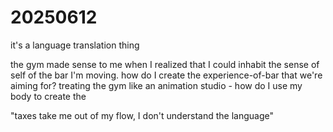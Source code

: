 # 20250612

it's a language translation thing

the gym made sense to me when I realized that I could inhabit the sense of self of the bar I'm moving. how do I create the experience-of-bar that we're aiming for? treating the gym like an animation studio - how do I use my body to create the&#x20;

"taxes take me out of my flow, I don't understand the language"
